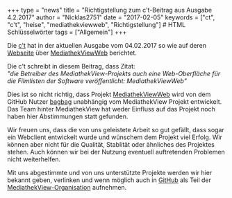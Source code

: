 +++
type = "news"
title = "Richtigstellung zum c't-Beitrag aus Ausgabe 4.2.2017"
author = "Nicklas2751"
date = "2017-02-05"
keywords = ["ct", "c't", "heise", "mediathekviewweb", "Richtigstellung"] # HTML Schlüsselwörter
tags = ["Allgemein"]
+++

Die [c't](https://www.heise.de/ct/) hat in der aktuellen Ausgabe vom 04.02.2017 so wie auf deren [Webseite](https://www.heise.de/ct/ausgabe/2017-4-Fundstuecke-im-Web-Meta-Mediathek-Polit-Archive-Gif-Dance-Party-3608919.html) über [MediathekViewWeb](https://mediathekviewweb.de/) berichtet.

<div class="panel panel-info">
  <div class="panel-heading">Die c't schreibt in diesem Beitrag, dass Zitat:</div>
  <div class="panel-body">
  <i>"die Betreiber des MediathekView-Projekts auch eine Web-Oberfläche für die Filmlisten der Software veröffentlicht: MediathekViewWeb"</i>
  </div>
</div>

Dies ist so nicht richtig, dass Projekt [MediathekViewWeb](https://mediathekviewweb.de/) wird von dem GitHub Nutzer [bagbag](https://github.com/bagbag) unabhängig vom MediathekView Projekt entwickelt. Das Team hinter MediathekView hat weder Einfluss auf das Projekt noch haben hier Abstimmungen statt gefunden.

Wir freuen uns, dass die von uns geleistete Arbeit so gut gefällt, dass sogar ein Webclient entwickelt wurde und wünschem dem Projekt viel Erfolg. Wir können aber nicht für die Qualität, Stablität oder ähnliches des Projektes stehen. Auch können wir bei der Nutzung eventuell auftretenden Problemen nicht weiterhelfen.

Mit uns abgestimmte und von uns unterstützte Projekte werden wir hier bekannt geben, verlinken und wenn möglich auch in [GitHub](https://github.com/mediathekview) als Teil der [MediathekView-Organisation](https://github.com/mediathekview) aufnehmen.

